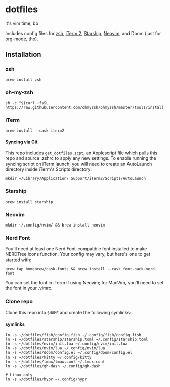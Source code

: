 # dotfiles
it's vim time, bb

Includes config files for [zsh](https://www.zsh.org/), [iTerm 2](https://iterm2.com/), [Starship](https://starship.rs/), [Neovim](https://neovim.io/), and Doom (just for org-mode, tho).
## Installation
### zsh
``` shell
brew install zsh
```
### oh-my-zsh
``` shell
sh -c "$(curl -fsSL https://raw.githubusercontent.com/ohmyzsh/ohmyzsh/master/tools/install.sh)"
```
### iTerm
``` shell
brew install --cask iterm2
```
#### Syncing via Git
This repo includes `get_dotfiles.scpt`, an Applescript file which pulls this repo and source .zshrc to apply any new settings. To enable running the syncing script on iTerm launch, you will need to create an AutoLaunch directory inside iTerm's Scripts directory:
``` shell
mkdir ~/Library/Application\ Support/iTerm2/Scripts/AutoLaunch
```
### Starship
``` shell
brew install starship
```
### Neovim
``` shell
mkdir ~/.config/nvim/ && brew install neovim
```
### Nerd Font
You'll need at least one Nerd Font-compatible font installed to make NERDTree icons function. Your config may vary, but here's one to get started with:
``` shell
brew tap homebrew/cask-fonts && brew install --cask font-hack-nerd-font
``` 
You can set the font in iTerm if using Neovim; for MacVim, you'll need to set the font in your .vimrc.
### Clone repo
Clone this repo into `$HOME` and create the following symlinks:
#### symlinks

``` shell
ln -s ~/dotfiles/fish/config.fish ~/.config/fish/config.fish
ln -s ~/dotfiles/starship/starship.toml ~/.config/starship.toml
ln -s ~/dotfiles/nvim/init.lua ~/.config/nvim/init.lua
ln -s ~/dotfiles/nvim/lua ~/.config/nvim/lua
ln -s ~/dotfiles/doom/config.el ~/.config/doom/config.el
ln -s ~/dotfiles/kitty ~/.config/kitty
ln -s ~/dotfiles/tmux/tmux.conf ~/.tmux.conf
ln -s ~/dotfiles/gh-dash ~/.config/gh-dash

# Linux only
ln -s ~/dotfiles/hypr ~/.config/hypr
```

